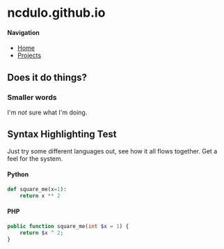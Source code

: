 # ncdulo.github.io

#### Navigation
* [Home](http://ncdulo.github.io/)
* [Projects](http://ncdulo.github.io/projects.md)

## Does it do things?
### Smaller words
I'm *not* sure what I'm doing.

## Syntax Highlighting Test
Just try some different languages out, see how it all flows together. Get a feel for the system.
#### Python
```python
def square_me(x=1):
    return x ** 2
```

#### PHP
```php
public function square_me(int $x = 1) {
    return $x ^ 2;
}
```
